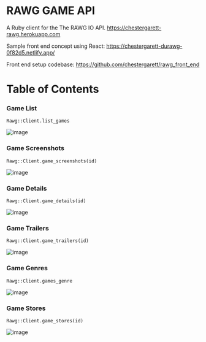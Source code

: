 # RAWG GAME API

A Ruby client for the The RAWG IO API.
https://chestergarett-rawg.herokuapp.com

Sample front end concept using React: 
https://chestergarett-durawg-0f82d5.netlify.app/

Front end setup codebase: 
https://github.com/chestergarett/rawg_front_end

# Table of Contents

### Game List
```
Rawg::Client.list_games

```

![image](https://user-images.githubusercontent.com/71489331/135613554-48c55e51-144f-49e6-b19c-b6ee4d290693.png)

### Game Screenshots

```
Rawg::Client.game_screenshots(id)

```

![image](https://user-images.githubusercontent.com/71489331/135613718-c3ec3170-7866-4034-8366-eb7c54fdd0b0.png)

### Game Details

```
Rawg::Client.game_details(id)
```

![image](https://user-images.githubusercontent.com/71489331/135613764-7ce341a5-9c31-4e61-9b6a-d7775f13f802.png)

### Game Trailers

```
Rawg::Client.game_trailers(id)
```

![image](https://user-images.githubusercontent.com/71489331/135613817-aa8691b3-e5f3-49a9-8032-565ae2a346bd.png)

### Game Genres

```
Rawg::Client.games_genre
```

![image](https://user-images.githubusercontent.com/71489331/135613880-37bd1616-b538-4402-9913-66f4eee5e199.png)

### Game Stores

```
Rawg::Client.game_stores(id)
```


![image](https://user-images.githubusercontent.com/71489331/135613943-371f9b33-8edd-464c-88a7-91e96d89ac94.png)
